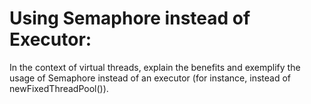 # Using Semaphore instead of Executor:
In the context of virtual threads, explain the benefits and exemplify the usage of Semaphore instead of an executor (for instance, instead of newFixedThreadPool()).